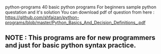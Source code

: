 python-programs 40 basic python programs For beginners sample python questation
and it's solution You can download pdf of question 
from here : https://github.com/shfaizan/python-programs/blob/master/Python_Basics_And_Decision_Definitions_.pdf 

## NOTE : This programs are for new programmers and just for basic python syntax practice.

